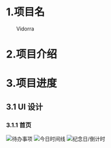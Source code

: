 # 1.项目名

&emsp;&emsp;Vidorra

# 2.项目介绍

# 3.项目进度

## 3.1 UI 设计

### 3.1.1 首页

![待办事项](https://i.loli.net/2019/03/27/5c9b96922fe72.png)
![今日时间线](https://i.loli.net/2019/03/27/5c9b96910779a.png)
![纪念日/倒计时](https://i.loli.net/2019/03/27/5c9b969307069.png)